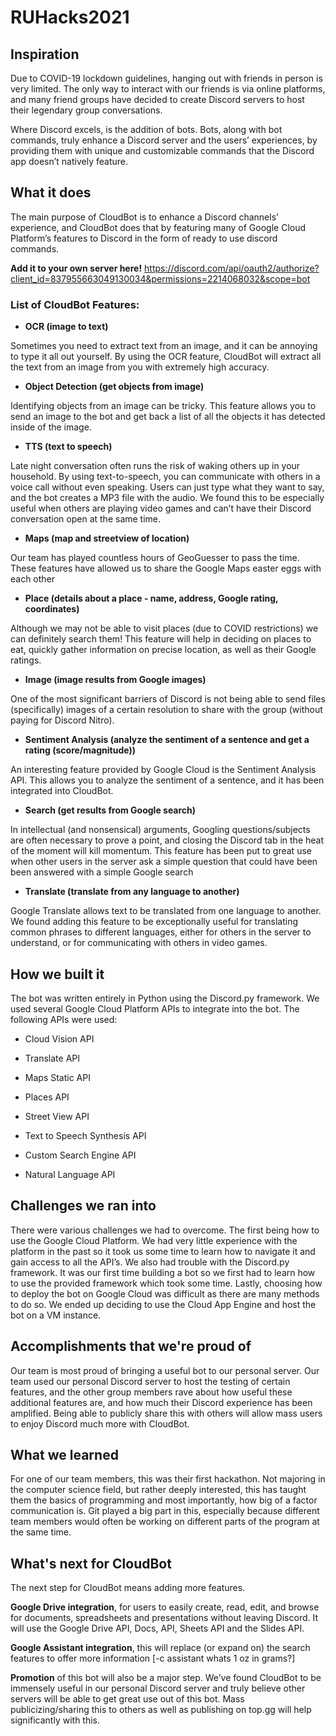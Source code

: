 # RUHacks2021

## Inspiration
Due to COVID-19 lockdown guidelines, hanging out with friends in person is very limited. The only way to interact with our friends is via online platforms, and many friend groups have decided to create Discord servers to host their legendary group conversations.

Where Discord excels, is the addition of bots. Bots, along with bot commands, truly enhance a Discord server and the users’ experiences, by providing them with unique and customizable commands that the Discord app doesn’t natively feature.

## What it does
The main purpose of CloudBot is to enhance a Discord channels’ experience, and CloudBot does that by featuring many of Google Cloud Platform’s features to Discord in the form of ready to use discord commands. 

**Add it to your own server here!**
https://discord.com/api/oauth2/authorize?client_id=837955663049130034&permissions=2214068032&scope=bot

### List of CloudBot Features:

- **OCR (image to text)**

Sometimes you need to extract text from an image, and it can be annoying to type it all out yourself. By using the OCR feature, CloudBot will extract all the text from an image from you with extremely high accuracy.

- **Object Detection (get objects from image)**

Identifying objects from an image can be tricky. This feature allows you to send an image to the bot and get back a list of all the objects it has detected inside of the image.

- **TTS (text to speech)**

Late night conversation often runs the risk of waking others up in your household. By using text-to-speech, you can communicate with others in a voice call without even speaking. Users can just type what they want to say, and the bot creates a MP3 file with the audio. We found this to be especially useful when others are playing video games and can’t have their Discord conversation open at the same time.

- **Maps (map and streetview of location)**

Our team has played countless hours of GeoGuesser to pass the time. These features have allowed us to share the Google Maps easter eggs with each other

- **Place (details about a place - name, address, Google rating, coordinates)**

Although we may not be able to visit places (due to COVID restrictions) we can definitely search them! This feature will help in deciding on places to eat, quickly gather information on precise location, as well as their Google ratings. 

- **Image (image results from Google images)**

One of the most significant barriers of Discord is not being able to send files (specifically) images of a certain resolution to share with the group (without paying for Discord Nitro). 

- **Sentiment Analysis (analyze the sentiment of a sentence and get a rating (score/magnitude))**

An interesting feature provided by Google Cloud is the Sentiment Analysis API. This allows you to analyze the sentiment of a sentence, and it has been integrated into CloudBot.

- **Search (get results from Google search)**

In intellectual (and nonsensical) arguments, Googling questions/subjects are often necessary to prove a point, and closing the Discord tab in the heat of the moment will kill momentum.
This feature has been put to great use when other users in the server ask a simple question that could have been been answered with a simple Google search

- **Translate (translate from any language to another)**

Google Translate allows text to be translated from one language to another. We found adding this feature to be exceptionally useful for translating common phrases to different languages, either for others in the server to understand, or for communicating with others in video games.

## How we built it
The bot was written entirely in Python using the Discord.py framework. We used several Google Cloud Platform APIs to integrate into the bot. The following APIs were used:

- Cloud Vision API

- Translate API

- Maps Static API

- Places API

- Street View API

- Text to Speech Synthesis API

- Custom Search Engine API

- Natural Language API

## Challenges we ran into
There were various challenges we had to overcome. The first being how to use the Google Cloud Platform. We had very little experience with the platform in the past so it took us some time to learn how to navigate it and gain access to all the API’s. We also had trouble with the Discord.py framework. It was our first time building a bot so we first had to learn how to use the provided framework which took some time. Lastly, choosing how to deploy the bot on Google Cloud was difficult as there are many methods to do so. We ended up deciding to use the Cloud App Engine and host the bot on a VM instance.

## Accomplishments that we're proud of
Our team is most proud of bringing a useful bot to our personal server. Our team used our personal Discord server to host the testing of certain features, and the other group members rave about how useful these additional features are, and how much their Discord experience has been amplified. Being able to publicly share this with others will allow mass users to enjoy Discord much more with CloudBot.

## What we learned
For one of our team members, this was their first hackathon. Not majoring in the computer science field, but rather deeply interested, this has taught them the basics of programming and most importantly, how big of a factor communication is. Git played a big part in this, especially because different team members would often be working on different parts of the program at the same time.

## What's next for CloudBot
The next step for CloudBot means adding more features. 

**Google Drive integration**, for users to easily create, read, edit, and browse for documents, spreadsheets and presentations without leaving Discord. It will use the Google Drive API, Docs, API, Sheets API and the Slides API.

**Google Assistant integration**, this will replace (or expand on) the search features to offer more information [-c assistant whats 1 oz in grams?]

**Promotion** of this bot will also be a major step. We’ve found CloudBot to be immensely useful in our personal Discord server and truly believe other servers will be able to get great use out of this bot. Mass publicizing/sharing this to others as well as publishing on top.gg will help significantly with this.